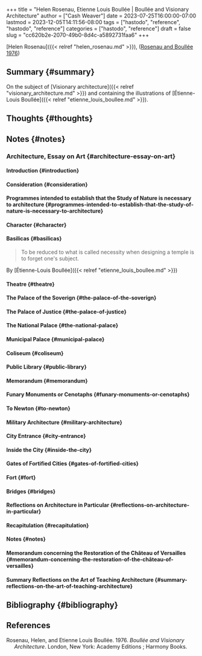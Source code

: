 +++
title = "Helen Rosenau, Etienne Louis Boullée | Boullée and Visionary Architecture"
author = ["Cash Weaver"]
date = 2023-07-25T16:00:00-07:00
lastmod = 2023-12-05T14:11:56-08:00
tags = ["hastodo", "reference", "hastodo", "reference"]
categories = ["hastodo", "reference"]
draft = false
slug = "cc620b2e-2070-49b0-8d4c-a5892731faa6"
+++

[Helen Rosenau]({{< relref "helen_rosenau.md" >}}), (<a href="#citeproc_bib_item_1">Rosenau and Boullée 1976</a>)


## Summary {#summary}

On the subject of [Visionary architecture]({{< relref "visionary_architecture.md" >}}) and containing the illustrations of [Étienne-Louis Boullée]({{< relref "etienne_louis_boullee.md" >}}).


## Thoughts {#thoughts}


## Notes {#notes}


### Architecture, Essay on Art {#architecture-essay-on-art}


#### Introduction {#introduction}


#### Consideration {#consideration}


#### Programmes intended to establish that the Study of Nature is necessary to architecture {#programmes-intended-to-establish-that-the-study-of-nature-is-necessary-to-architecture}


#### Character {#character}


#### Basilicas {#basilicas}

> To be reduced to what is called necessity when designing a temple is to forget one's subject.

By [Étienne-Louis Boullée]({{< relref "etienne_louis_boullee.md" >}})


#### Theatre {#theatre}


#### The Palace of the Soverign {#the-palace-of-the-soverign}


#### The Palace of Justice {#the-palace-of-justice}


#### The National Palace {#the-national-palace}


#### Municipal Palace {#municipal-palace}


#### Coliseum {#coliseum}


#### Public Library {#public-library}


#### Memorandum {#memorandum}


#### Funary Monuments or Cenotaphs {#funary-monuments-or-cenotaphs}


#### To Newton {#to-newton}


#### Military Architecture {#military-architecture}


#### City Entrance {#city-entrance}


#### Inside the City {#inside-the-city}


#### Gates of Fortified Cities {#gates-of-fortified-cities}


#### Fort {#fort}


#### Bridges {#bridges}


#### Reflections on Architecture in Particular {#reflections-on-architecture-in-particular}


#### Recapitulation {#recapitulation}


#### Notes {#notes}


#### Memorandum concerning the Restoration of the Château of Versailles {#memorandum-concerning-the-restoration-of-the-château-of-versailles}


#### Summary Reflections on the Art of Teaching Architecture {#summary-reflections-on-the-art-of-teaching-architecture}


## Bibliography {#bibliography}

## References

<style>.csl-entry{text-indent: -1.5em; margin-left: 1.5em;}</style><div class="csl-bib-body">
  <div class="csl-entry"><a id="citeproc_bib_item_1"></a>Rosenau, Helen, and Etienne Louis Boullée. 1976. <i>Boullée and Visionary Architecture</i>. London, New York: Academy Editions ; Harmony Books.</div>
</div>
